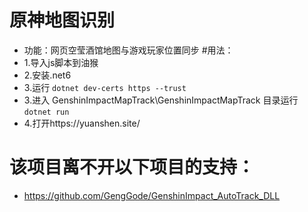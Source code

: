 # 原神地图识别

* 功能：网页空莹酒馆地图与游戏玩家位置同步
#用法：
* 1.导入js脚本到油猴
* 2.安装.net6
* 3.运行 `dotnet dev-certs https --trust`
* 3.进入 GenshinImpactMapTrack\GenshinImpactMapTrack 目录运行  `dotnet run`
* 4.打开https://yuanshen.site/

# 该项目离不开以下项目的支持：
* https://github.com/GengGode/GenshinImpact_AutoTrack_DLL
